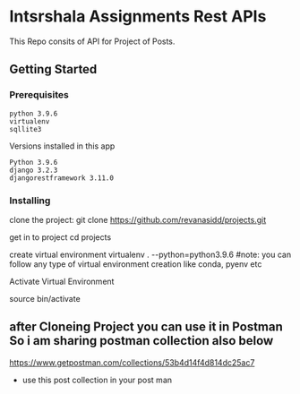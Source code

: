 # Intsrshala Assignments Rest APIs
This Repo consits of API for Project of Posts.

## Getting Started

### Prerequisites
```
python 3.9.6
virtualenv
sqllite3
```

Versions installed in this app
```
Python 3.9.6
django 3.2.3
djangorestframework 3.11.0

```
### Installing
clone the project:
git clone https://github.com/revanasidd/projects.git

get in to project
cd projects


create virtual environment
virtualenv . --python=python3.9.6  #note: you can follow any type of virtual environment creation like conda, pyenv etc

Activate Virtual Environment

source bin/activate


## after Cloneing Project you can use it in Postman So i am sharing postman collection also below
https://www.getpostman.com/collections/53b4d14f4d814dc25ac7
- use this post collection in your post man

